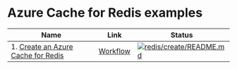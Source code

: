 # Azure Cache for Redis examples

| Name | Link | Status
| ---- | ---- | ------
| 1. [Create an Azure Cache for Redis](redis/create/README.md) | [Workflow](.github/workflows/redis_create_README_md.yml) | [![redis/create/README.md](https://github.com/Azure-Samples/java-on-azure-examples/actions/workflows/redis_create_README_md.yml/badge.svg)](https://github.com/Azure-Samples/java-on-azure-examples/actions/workflows/redis_create_README_md.yml)

<!-- workflow.run() 

  exit 0
  
  -->
